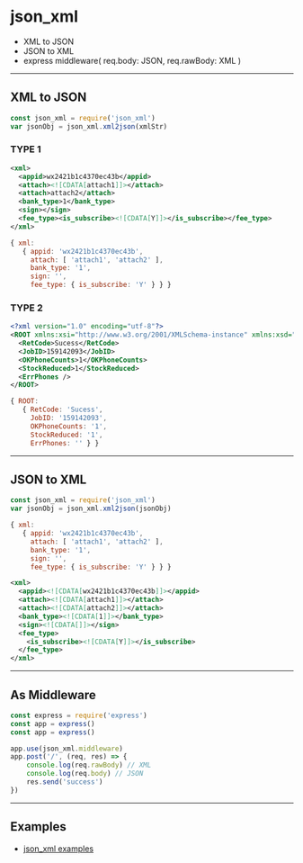 # json_xml

  + XML to JSON
  + JSON to XML
  + express middleware( req.body: JSON, req.rawBody: XML )

---
## XML to JSON

```js
const json_xml = require('json_xml')
var jsonObj = json_xml.xml2json(xmlStr)
```
### TYPE 1
``` xml
<xml>
  <appid>wx2421b1c4370ec43b</appid>
  <attach><![CDATA[attach1]]></attach>
  <attach>attach2</attach>
  <bank_type>1</bank_type>
  <sign></sign>
  <fee_type><is_subscribe><![CDATA[Y]]></is_subscribe></fee_type>
</xml>
```
``` js
{ xml:
   { appid: 'wx2421b1c4370ec43b',
     attach: [ 'attach1', 'attach2' ],
     bank_type: '1',
     sign: '',
     fee_type: { is_subscribe: 'Y' } } }
```
### TYPE 2
``` xml
<?xml version="1.0" encoding="utf-8"?>
<ROOT xmlns:xsi="http://www.w3.org/2001/XMLSchema-instance" xmlns:xsd="http://www.w3.org/2001/XMLSchema" xmlns="JobSendedDescription">
  <RetCode>Sucess</RetCode>
  <JobID>159142093</JobID>
  <OKPhoneCounts>1</OKPhoneCounts>
  <StockReduced>1</StockReduced>
  <ErrPhones />
</ROOT>
```
``` js
{ ROOT:
   { RetCode: 'Sucess',
     JobID: '159142093',
     OKPhoneCounts: '1',
     StockReduced: '1',
     ErrPhones: '' } }
```
---
## JSON to XML
```js
const json_xml = require('json_xml')
var jsonObj = json_xml.xml2json(jsonObj)
```
``` js
{ xml:
   { appid: 'wx2421b1c4370ec43b',
     attach: [ 'attach1', 'attach2' ],
     bank_type: '1',
     sign: '',
     fee_type: { is_subscribe: 'Y' } } }
```

``` xml
<xml>
  <appid><![CDATA[wx2421b1c4370ec43b]]></appid>
  <attach><![CDATA[attach1]]></attach>
  <attach><![CDATA[attach2]]></attach>
  <bank_type><![CDATA[1]]></bank_type>
  <sign><![CDATA[]]></sign>
  <fee_type>
    <is_subscribe><![CDATA[Y]]></is_subscribe>
  </fee_type>
</xml>
```

---
## As Middleware
```js
const express = require('express')
const app = express()
const app = express()

app.use(json_xml.middleware)
app.post('/', (req, res) => {
    console.log(req.rawBody) // XML
    console.log(req.body) // JSON
    res.send('success')
})
```

---
## Examples
+ [json_xml examples](https://github.com/ELSS-ZION/json_xml-for-node/tree/master/examples)